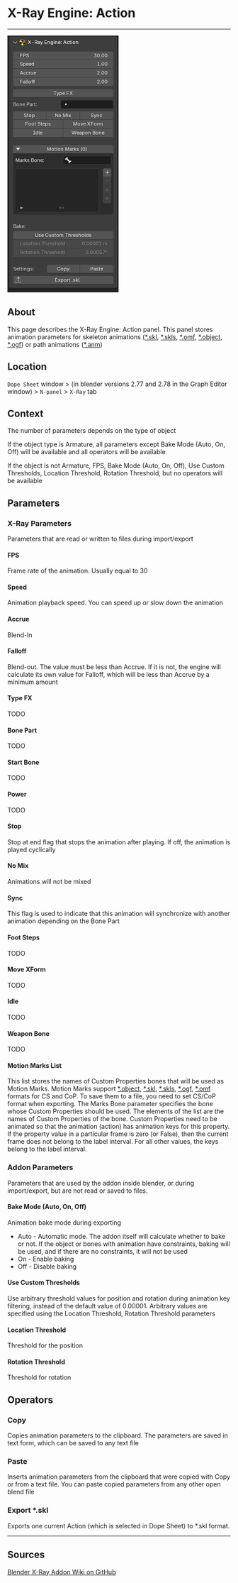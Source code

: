 # X-Ray Engine: Action

___

![alt text](assets/images/panel-action.png)

## About

This page describes the X-Ray Engine: Action panel. This panel stores animation parameters for skeleton animations ([*.skl](../../../reference/file-formats/animations/skl-skls.md), [*.skls](../../../reference/file-formats/animations/skl-skls.md), [*.omf](../../../reference/file-formats/animations/omf.md), [*.object](../../../reference/file-formats/models/object.md), [*.ogf](../../../reference/file-formats/models/ogf.md)) or path animations ([*.anm](../../../reference/file-formats/animations/anm.md))

## Location

`Dope Sheet` window > (in blender versions 2.77 and 2.78 in the Graph Editor window) > `N-panel` > `X-Ray` tab

## Context

The number of parameters depends on the type of object

If the object type is Armature, all parameters except Bake Mode (Auto, On, Off) will be available and all operators will be available

If the object is not Armature, FPS, Bake Mode (Auto, On, Off), Use Custom Thresholds, Location Threshold, Rotation Threshold, but no operators will be available

## Parameters

### X-Ray Parameters

Parameters that are read or written to files during import/export

#### FPS

Frame rate of the animation. Usually equal to 30

#### Speed

Animation playback speed. You can speed up or slow down the animation

#### Accrue

Blend-In

#### Falloff

Blend-out. The value must be less than Accrue. If it is not, the engine will calculate its own value for Falloff, which will be less than Accrue by a minimum amount

#### Type FX

TODO

#### Bone Part

TODO

#### Start Bone

TODO

#### Power

TODO

#### Stop

Stop at end flag that stops the animation after playing. If off, the animation is played cyclically

#### No Mix

Animations will not be mixed

#### Sync

This flag is used to indicate that this animation will synchronize with another animation depending on the Bone Part

#### Foot Steps

TODO

#### Move XForm

TODO

#### Idle

TODO

#### Weapon Bone

TODO

#### Motion Marks List

This list stores the names of Custom Properties bones that will be used as Motion Marks. Motion Marks support [*.object](../../../reference/file-formats/models/object.md), [*.skl](../../../reference/file-formats/animations/skl-skls.md), [*.skls](../../../reference/file-formats/animations/skl-skls.md), [*.ogf](../../../reference/file-formats/models/ogf.md), [*.omf](../../../reference/file-formats/animations/omf.md) formats for CS and CoP. To save them to a file, you need to set CS/CoP format when exporting. The Marks Bone parameter specifies the bone whose Custom Properties should be used. The elements of the list are the names of Custom Properties of the bone. Custom Properties need to be animated so that the animation (action) has animation keys for this property. If the property value in a particular frame is zero (or False), then the current frame does not belong to the label interval. For all other values, the keys belong to the label interval.

### Addon Parameters

Parameters that are used by the addon inside blender, or during import/export, but are not read or saved to files.

#### Bake Mode (Auto, On, Off)

Animation bake mode during exporting

- Auto - Automatic mode. The addon itself will calculate whether to bake or not. If the object or bones with animation have constraints, baking will be used, and if there are no constraints, it will not be used
- On - Enable baking
- Off - Disable baking

#### Use Custom Thresholds

Use arbitrary threshold values for position and rotation during animation key filtering, instead of the default value of 0.00001. Arbitrary values are specified using the Location Threshold, Rotation Threshold parameters

#### Location Threshold

Threshold for the position

#### Rotation Threshold

Threshold for rotation

## Operators

### Copy

Copies animation parameters to the clipboard. The parameters are saved in text form, which can be saved to any text file

### Paste

Inserts animation parameters from the clipboard that were copied with Copy or from a text file. You can paste copied parameters from any other open blend file

### Export *.skl

Exports one current Action (which is selected in Dope Sheet) to *.skl format.

___

## Sources

[Blender X-Ray Addon Wiki on GitHub](https://github.com/PavelBlend/blender-xray/wiki/Panel-XRay-Engine-Action)
